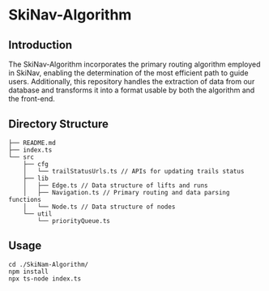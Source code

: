 # SkiNav-Algorithm

## Introduction

The SkiNav-Algorithm incorporates the primary routing algorithm employed in SkiNav, enabling the determination of the most efficient path to guide users. Additionally, this repository handles the extraction of data from our database and transforms it into a format usable by both the algorithm and the front-end.

## Directory Structure

```
├── README.md
├── index.ts
└── src
    ├── cfg
    │   └── trailStatusUrls.ts // APIs for updating trails status
    ├── lib
    │   ├── Edge.ts // Data structure of lifts and runs
    │   ├── Navigation.ts // Primary routing and data parsing functions
    │   └── Node.ts // Data structure of nodes
    └── util
        └── priorityQueue.ts
```


## Usage

```
cd ./SkiNam-Algorithm/
npm install
npx ts-node index.ts
```
